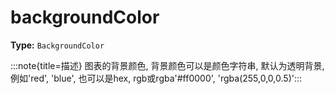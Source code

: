 # backgroundColor

**Type:** `BackgroundColor`

:::note{title=描述}
图表的背景颜色, 背景颜色可以是颜色字符串, 默认为透明背景, 例如'red', 'blue', 也可以是hex, rgb或rgba'#ff0000', 'rgba(255,0,0,0.5)':::

